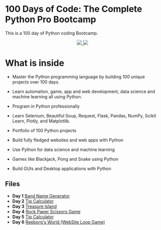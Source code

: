 # 100 Days of Code: The Complete Python Pro Bootcamp

This is a 100 day of Python coding Bootcamp. 

<p align="center">
  <a href="https://github.com/search?q=repo%3AAlexKa03%2FPython%20language%3APython&type=code" target="_blank">
    <img src="https://skillicons.dev/icons?i=python" />
  </a>

  <a href="https://www.jetbrains.com/pycharm/" target="_blank">
    <img src="https://skillicons.dev/icons?i=pycharm" />
  </a>
</p>

# What is inside

-   Master the Python programming language by building 100 unique projects over 100 days.
    
-   Learn automation, game, app and web development, data science and machine learning all using Python.
    
-   Program in Python professionally
    
-   Learn Selenium, Beautiful Soup, Request, Flask, Pandas, NumPy, Scikit Learn, Plotly, and Matplotlib.
    
-   Portfolio of 100 Python projects
    
-   Build fully fledged websites and web apps with Python
    
-   Use Python for data science and machine learning
    
-   Games like Blackjack, Pong and Snake using Python
    
-   Build GUIs and Desktop applications with Python

## Files

- **Day 1** [Band Name Generator](https://github.com/AlexKa03/Python/blob/main/Day1/Band%20Name%20Generator.py)
- **Day 2** [Tip Calculator](https://github.com/AlexKa03/Python/blob/main/Day2/Tip%20Calculator.py)
- **Day 3** [Treasure Island](https://github.com/AlexKa03/Python/blob/main/Day3/Treasure%20Island.py)
- **Day 4** [Rock Paper Scissors Game](https://github.com/AlexKa03/Python/blob/main/Day4/Rock%20Paper%20Scissors%20Game.py)
- **Day 5** [Tip Calculator](https://github.com/AlexKa03/Python/tree/main/Day5)
- **Day 6** [Reeborg's World (WebSite Loop Game)](https://github.com/AlexKa03/Python/tree/main/Day6)
